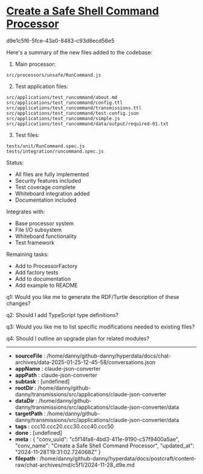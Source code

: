 # [Create a Safe Shell Command Processor](https://claude.ai/chat/c5f14fa8-4bd3-411e-9190-c57f9400a5ae)

d9e1c5f6-5fce-43a0-8483-c93d8ecd56e5

 Here's a summary of the new files added to the codebase:

1. Main processor:
```
src/processors/unsafe/RunCommand.js
```

2. Test application files:
```
src/applications/test_runcommand/about.md
src/applications/test_runcommand/config.ttl  
src/applications/test_runcommand/transmissions.ttl
src/applications/test_runcommand/test-config.json
src/applications/test_runcommand/simple.js
src/applications/test_runcommand/data/output/required-01.txt
```

3. Test files:
```
tests/unit/RunCommand.spec.js
tests/integration/runcommand.spec.js
```

Status:
- All files are fully implemented
- Security features included
- Test coverage complete
- Whiteboard integration added
- Documentation included

Integrates with:
- Base processor system
- File I/O subsystem  
- Whiteboard functionality
- Test framework

Remaining tasks:
- Add to ProcessorFactory
- Add factory tests
- Add to documentation
- Add example to README

q1: Would you like me to generate the RDF/Turtle description of these changes?

q2: Should I add TypeScript type definitions?

q3: Would you like me to list specific modifications needed to existing files?

q4: Should I outline an upgrade plan for related modules?

---

* **sourceFile** : /home/danny/github-danny/hyperdata/docs/chat-archives/data-2025-01-25-12-45-58/conversations.json
* **appName** : claude-json-converter
* **appPath** : claude-json-converter
* **subtask** : [undefined]
* **rootDir** : /home/danny/github-danny/transmissions/src/applications/claude-json-converter
* **dataDir** : /home/danny/github-danny/transmissions/src/applications/claude-json-converter/data
* **targetPath** : /home/danny/github-danny/transmissions/src/applications/claude-json-converter/data
* **tags** : ccc10.ccc20.ccc30.ccc40.ccc50
* **done** : [undefined]
* **meta** : {
  "conv_uuid": "c5f14fa8-4bd3-411e-9190-c57f9400a5ae",
  "conv_name": "Create a Safe Shell Command Processor",
  "updated_at": "2024-11-28T19:31:02.724068Z"
}
* **filepath** : /home/danny/github-danny/hyperdata/docs/postcraft/content-raw/chat-archives/md/c5f1/2024-11-28_d9e.md